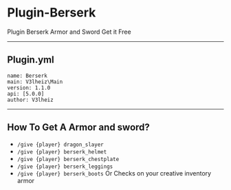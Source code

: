 # Plugin-Berserk
Plugin Berserk Armor and Sword Get it Free

---
## Plugin.yml
```
name: Berserk
main: V3lheiz\Main
version: 1.1.0
api: [5.0.0]
author: V3lheiz
```
---
## How To Get A Armor and sword? 
- ``` /give {player} dragon_slayer ```
- ``` /give {player} berserk_helmet ```
- ``` /give {player} berserk_chestplate ```
- ``` /give {player} berserk_leggings ```
- ``` /give {player} berserk_boots ```
Or Checks on your creative inventory armor
